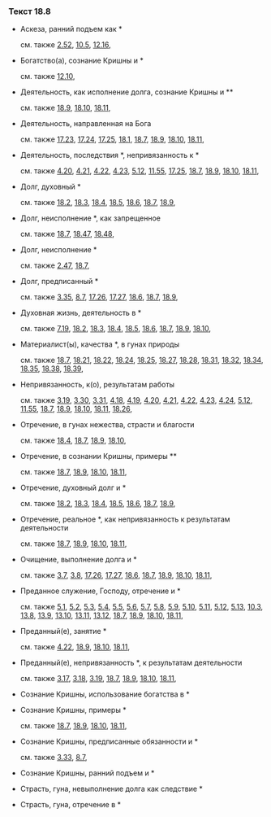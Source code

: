 ### Текст 18.8
	
- Аскеза, ранний подъем как *

	см. также  [2.52](../02/0252.md),  [10.5](../10/1005.md),  [12.16](../12/1216.md), 
	
- Богатство(а), сознание Кришны и *

	см. также  [12.10](../12/1210.md), 
	
- Деятельность, как исполнение долга, сознание Кришны и **

	см. также  [18.9](../18/1809.md),  [18.10](../18/1810.md),  [18.11](../18/1811.md), 
	
- Деятельность, направленная на Бога

	см. также  [17.23](../17/1723.md),  [17.24](../17/1724.md),  [17.25](../17/1725.md),  [18.1](../18/1801.md),  [18.7](../18/1807.md),  [18.9](../18/1809.md),  [18.10](../18/1810.md),  [18.11](../18/1811.md), 
	
- Деятельность, последствия *, непривязанность к *

	см. также  [4.20](../04/0420.md),  [4.21](../04/0421.md),  [4.22](../04/0422.md),  [4.23](../04/0423.md),  [5.12](../05/0512.md),  [11.55](../11/1155.md),  [17.25](../17/1725.md),  [18.7](../18/1807.md),  [18.9](../18/1809.md),  [18.10](../18/1810.md),  [18.11](../18/1811.md), 
	
- Долг, духовный *

	см. также  [18.2](../18/1802.md),  [18.3](../18/1803.md),  [18.4](../18/1804.md),  [18.5](../18/1805.md),  [18.6](../18/1806.md),  [18.7](../18/1807.md),  [18.9](../18/1809.md), 
	
- Долг, неисполнение *, как запрещенное

	см. также  [18.7](../18/1807.md),  [18.47](../18/1847.md),  [18.48](../18/1848.md), 
	
- Долг, неисполнение *

	см. также  [2.47](../02/0247.md),  [18.7](../18/1807.md), 
	
- Долг, предписанный *

	см. также  [3.35](../03/0335.md),  [8.7](../08/0807.md),  [17.26](../17/1726.md),  [17.27](../17/1727.md),  [18.6](../18/1806.md),  [18.7](../18/1807.md),  [18.9](../18/1809.md), 
	
- Духовная жизнь, деятельность в *

	см. также  [7.19](../07/0719.md),  [18.2](../18/1802.md),  [18.3](../18/1803.md),  [18.4](../18/1804.md),  [18.5](../18/1805.md),  [18.6](../18/1806.md),  [18.7](../18/1807.md),  [18.9](../18/1809.md),  [18.10](../18/1810.md), 
	
- Материалист(ы), качества *, в гунах природы

	см. также  [18.7](../18/1807.md),  [18.21](../18/1821.md),  [18.22](../18/1822.md),  [18.24](../18/1824.md),  [18.25](../18/1825.md),  [18.27](../18/1827.md),  [18.28](../18/1828.md),  [18.31](../18/1831.md),  [18.32](../18/1832.md),  [18.34](../18/1834.md),  [18.35](../18/1835.md),  [18.38](../18/1838.md),  [18.39](../18/1839.md), 
	
- Непривязанность, к(о), результатам работы

	см. также  [3.19](../03/0319.md),  [3.30](../03/0330.md),  [3.31](../03/0331.md),  [4.18](../04/0418.md),  [4.19](../04/0419.md),  [4.20](../04/0420.md),  [4.21](../04/0421.md),  [4.22](../04/0422.md),  [4.23](../04/0423.md),  [4.24](../04/0424.md),  [5.12](../05/0512.md),  [11.55](../11/1155.md),  [18.7](../18/1807.md),  [18.9](../18/1809.md),  [18.10](../18/1810.md),  [18.11](../18/1811.md),  [18.26](../18/1826.md), 
	
- Отречение, в гунах нежества, страсти и благости

	см. также  [18.4](../18/1804.md),  [18.7](../18/1807.md),  [18.9](../18/1809.md),  [18.10](../18/1810.md), 
	
- Отречение, в сознании Кришны, примеры **

	см. также  [18.7](../18/1807.md),  [18.9](../18/1809.md),  [18.10](../18/1810.md),  [18.11](../18/1811.md), 
	
- Отречение, духовный долг и *

	см. также  [18.2](../18/1802.md),  [18.3](../18/1803.md),  [18.4](../18/1804.md),  [18.5](../18/1805.md),  [18.6](../18/1806.md),  [18.7](../18/1807.md),  [18.9](../18/1809.md), 
	
- Отречение, реальное *, как непривязанность к результатам деятельности

	см. также  [18.7](../18/1807.md),  [18.9](../18/1809.md),  [18.10](../18/1810.md),  [18.11](../18/1811.md), 
	
- Очищение, выполнение долга и *

	см. также  [3.7](../03/0307.md),  [3.8](../03/0308.md),  [17.26](../17/1726.md),  [17.27](../17/1727.md),  [18.6](../18/1806.md),  [18.7](../18/1807.md),  [18.9](../18/1809.md),  [18.10](../18/1810.md),  [18.11](../18/1811.md), 
	
- Преданное служение, Господу, отречение и *

	см. также  [5.1](../05/0501.md),  [5.2](../05/0502.md),  [5.3](../05/0503.md),  [5.4](../05/0504.md),  [5.5](../05/0505.md),  [5.6](../05/0506.md),  [5.7](../05/0507.md),  [5.8](../05/0508.md),  [5.9](../05/0509.md),  [5.10](../05/0510.md),  [5.11](../05/0511.md),  [5.12](../05/0512.md),  [5.13](../05/0513.md),  [10.3](../10/1003.md),  [13.8](../13/1308.md),  [13.9](../13/1309.md),  [13.10](../13/1310.md),  [13.11](../13/1311.md),  [13.12](../13/1312.md),  [18.7](../18/1807.md),  [18.9](../18/1809.md),  [18.10](../18/1810.md),  [18.11](../18/1811.md), 
	
- Преданный(е), занятие *

	см. также  [4.22](../04/0422.md),  [18.9](../18/1809.md),  [18.10](../18/1810.md),  [18.11](../18/1811.md), 
	
- Преданный(е), непривязанность *, к результатам деятельности

	см. также  [3.17](../03/0317.md),  [3.18](../03/0318.md),  [3.19](../03/0319.md),  [18.7](../18/1807.md),  [18.9](../18/1809.md),  [18.10](../18/1810.md),  [18.11](../18/1811.md), 
	
- Сознание Кришны, использование богатства в *

	
- Сознание Кришны, примеры *

	см. также  [18.7](../18/1807.md),  [18.9](../18/1809.md),  [18.10](../18/1810.md),  [18.11](../18/1811.md), 
	
- Сознание Кришны, предписанные обязанности и *

	см. также  [3.33](../03/0333.md),  [8.7](../08/0807.md), 
	
- Сознание Кришны, ранний подъем и *

	
- Страсть, гуна, невыполнение долга как следствие *

	
- Страсть, гуна, отречение в *

